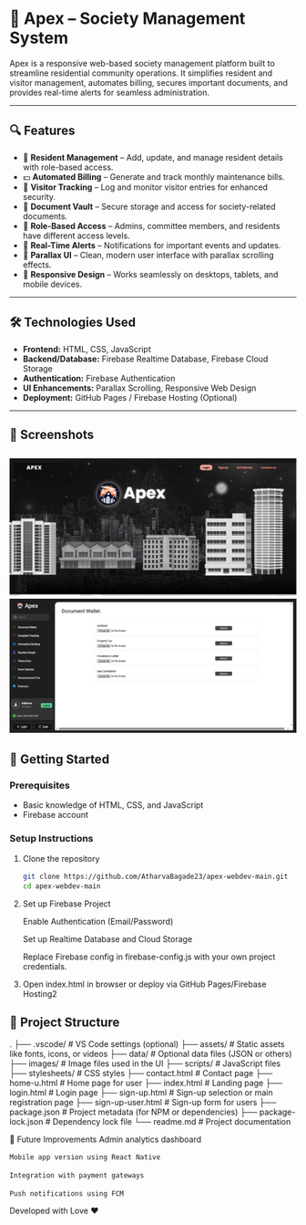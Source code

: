 # 🏢 Apex – Society Management System

Apex is a responsive web-based society management platform built to streamline residential community operations. It simplifies resident and visitor management, automates billing, secures important documents, and provides real-time alerts for seamless administration.

---

## 🔍 Features

- 👥 **Resident Management** – Add, update, and manage resident details with role-based access.
- 💵 **Automated Billing** – Generate and track monthly maintenance bills.
- 🚪 **Visitor Tracking** – Log and monitor visitor entries for enhanced security.
- 🧾 **Document Vault** – Secure storage and access for society-related documents.
- 🔐 **Role-Based Access** – Admins, committee members, and residents have different access levels.
- 🔔 **Real-Time Alerts** – Notifications for important events and updates.
- 🎨 **Parallax UI** – Clean, modern user interface with parallax scrolling effects.
- 📱 **Responsive Design** – Works seamlessly on desktops, tablets, and mobile devices.

---

## 🛠️ Technologies Used

- **Frontend:** HTML, CSS, JavaScript  
- **Backend/Database:** Firebase Realtime Database, Firebase Cloud Storage  
- **Authentication:** Firebase Authentication  
- **UI Enhancements:** Parallax Scrolling, Responsive Web Design  
- **Deployment:** GitHub Pages / Firebase Hosting (Optional)

---

## 📸 Screenshots

![Landing Screen](images/dash.png)
![Dashboard](images/main.png)
---

## 🚀 Getting Started

### Prerequisites

- Basic knowledge of HTML, CSS, and JavaScript
- Firebase account

### Setup Instructions

1. Clone the repository  
   ```bash
   git clone https://github.com/AtharvaBagade23/apex-webdev-main.git
   cd apex-webdev-main

2. Set up Firebase Project

    Enable Authentication (Email/Password)

    Set up Realtime Database and Cloud Storage

    Replace Firebase config in firebase-config.js with your own project credentials.

3. Open index.html in browser or deploy via GitHub Pages/Firebase Hosting2

## 📂 Project Structure
   .
   ├── .vscode/                 # VS Code settings (optional)
   ├── assets/                 # Static assets like fonts, icons, or videos
   ├── data/                   # Optional data files (JSON or others)
   ├── images/                 # Image files used in the UI
   ├── scripts/                # JavaScript files
   ├── stylesheets/            # CSS styles
   ├── contact.html            # Contact page
   ├── home-u.html             # Home page for user
   ├── index.html              # Landing page
   ├── login.html              # Login page
   ├── sign-up.html            # Sign-up selection or main registration page
   ├── sign-up-user.html       # Sign-up form for users
   ├── package.json            # Project metadata (for NPM or dependencies)
   ├── package-lock.json       # Dependency lock file
   └── readme.md               # Project documentation

📌 Future Improvements
    Admin analytics dashboard

    Mobile app version using React Native

    Integration with payment gateways

    Push notifications using FCM

 Developed with Love ❤️
